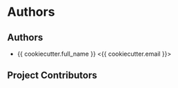 # Authors

## Authors
* {{ cookiecutter.full_name }} <{{ cookiecutter.email }}>

## Project Contributors

